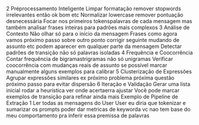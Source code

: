 2 Préprocessamento Inteligente
 Limpar formatação remover stopwords irrelevantes então ok bom etc
 Normalizar lowercase remover pontuação desnecessária
 Focar nos primeiros tokenspalavras de cada mensagem mas também analisar frases inteiras para padrões mais complexos
3 Análise de Contexto
 Não olhar só para o início da mensagem
 Frases como agora vamos próximo passo sobre outro ponto corrigir seguinte mudando de assunto etc podem aparecer em qualquer parte da mensagem
 Detectar padrões de transição não só palavras isoladas
4 Frequência e Coocorrência
 Contar frequência de bigramastrigramas não só unigramas
 Verificar coocorrência com mudanças reais de assunto se possível marcar manualmente alguns exemplos para calibrar
5 Clusterização de Expressões
 Agrupar expressões similares ex próximo problema próxima questão próximo passo para evitar dispersão
6 Iteração e Validação
 Gerar uma lista inicial rodar a heurística ver onde acertaerra ajustar
 Você pode marcar exemplos de transição para refinar ainda mais
 Exemplo de Pipeline de Extração
1 Ler todas as mensagens do User
User
eu diria que tokenizar e sumarizar os prompts poder dar metricas de keyworda
vc nao tem base do meu comportamento pra inferir essa premissa de palavras